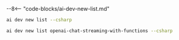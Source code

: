 --8<-- "code-blocks/ai-dev-new-list.md"

```bash title="List only C# samples"
ai dev new list --csharp
```

```bash title="Filter the list by name"
ai dev new list openai-chat-streaming-with-functions --csharp
```

